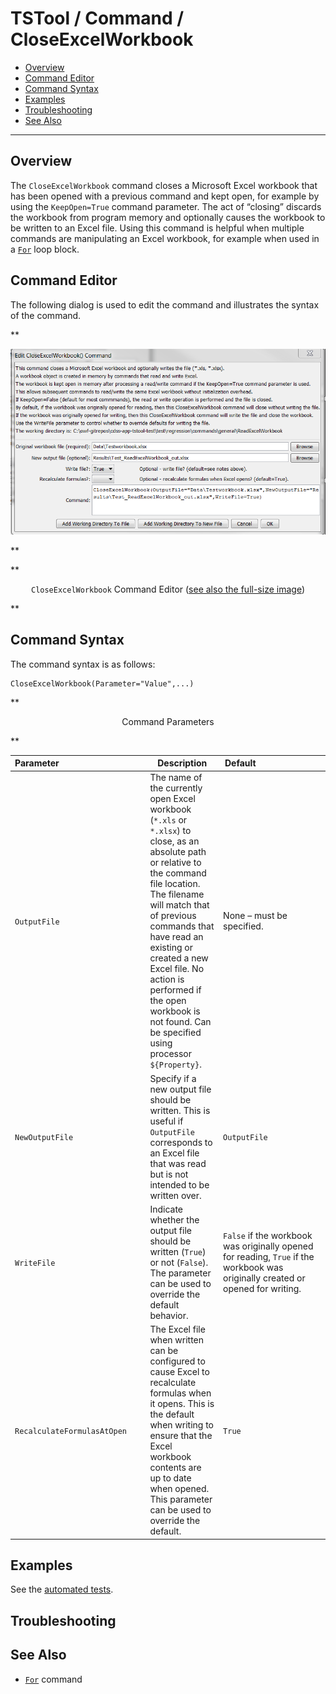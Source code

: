 # TSTool / Command / CloseExcelWorkbook #

* [Overview](#overview)
* [Command Editor](#command-editor)
* [Command Syntax](#command-syntax)
* [Examples](#examples)
* [Troubleshooting](#troubleshooting)
* [See Also](#see-also)

-------------------------

## Overview ##

The `CloseExcelWorkbook` command closes a Microsoft Excel workbook
that has been opened with a previous command and kept open,
for example by using the `KeepOpen=True` command parameter.
The act of “closing” discards the workbook from program memory and optionally
causes the workbook to be written to an Excel file.
Using this command is helpful when multiple commands are manipulating an Excel workbook,
for example when used in a [`For`](../For/For.md) loop block.

## Command Editor ##

The following dialog is used to edit the command and illustrates the syntax of the command.

**<p style="text-align: center;">
![CloseExcelWorkbook](CloseExcelWorkbook.png)
</p>**

**<p style="text-align: center;">
`CloseExcelWorkbook` Command Editor (<a href="../CloseExcelWorkbook.png">see also the full-size image</a>)
</p>**

## Command Syntax ##

The command syntax is as follows:

```text
CloseExcelWorkbook(Parameter="Value",...)
```
**<p style="text-align: center;">
Command Parameters
</p>**

|**Parameter**&nbsp;&nbsp;&nbsp;&nbsp;&nbsp;&nbsp;&nbsp;&nbsp;&nbsp;&nbsp;&nbsp;&nbsp;&nbsp;&nbsp;&nbsp;&nbsp;&nbsp;&nbsp;&nbsp;&nbsp;&nbsp;&nbsp;&nbsp;&nbsp;&nbsp;&nbsp;&nbsp;&nbsp;&nbsp;&nbsp;&nbsp;&nbsp;&nbsp;&nbsp;&nbsp;|**Description**|**Default**&nbsp;&nbsp;&nbsp;&nbsp;&nbsp;&nbsp;&nbsp;&nbsp;&nbsp;&nbsp;&nbsp;&nbsp;&nbsp;&nbsp;&nbsp;&nbsp;&nbsp;&nbsp;&nbsp;&nbsp;&nbsp;&nbsp;&nbsp;&nbsp;&nbsp;&nbsp;&nbsp;|
|--------------|-----------------|-----------------|
|`OutputFile`|The name of the currently open Excel workbook (`*.xls` or `*.xlsx`) to close, as an absolute path or relative to the command file location.  The filename will match that of previous commands that have read an existing or created a new Excel file.  No action is performed if the open workbook is not found.  Can be specified using processor `${Property}`.|None – must be specified.|
|`NewOutputFile`|Specify if a new output file should be written.  This is useful if `OutputFile` corresponds to an Excel file that was read but is not intended to be written over.|`OutputFile`|
|`WriteFile`|Indicate whether the output file should be written (`True`) or not (`False`).  The parameter can be used to override the default behavior.|`False` if the workbook was originally opened for reading, `True` if the workbook was originally created or opened for writing.|
|`RecalculateFormulasAtOpen`|The Excel file when written can be configured to cause Excel to recalculate formulas when it opens.  This is the default when writing to ensure that the Excel workbook contents are up to date when opened.  This parameter can be used to override the default.|`True`|

## Examples ##

See the [automated tests](https://github.com/OpenCDSS/cdss-app-tstool-test/tree/master/test/regression/commands/general/CloseExcelWorkbook).

## Troubleshooting ##

## See Also ##

* [`For`](../For/For.md) command
